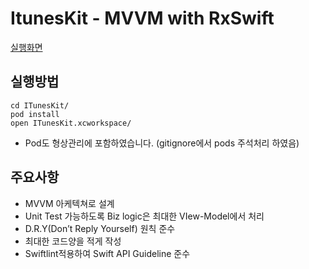 
# ItunesKit - MVVM with RxSwift

[실행화면](https://www.youtube.com/watch?v=3dYvBVUVeh0&feature=youtu.be)

## 실행방법
``` shell
cd ITunesKit/
pod install
open ITunesKit.xcworkspace/
```
* Pod도 형상관리에 포함하였습니다. (gitignore에서 pods 주석처리 하였음)

## 주요사항
* MVVM 아케텍쳐로 설계
* Unit Test 가능하도록 Biz logic은 최대한 VIew-Model에서 처리
* D.R.Y(Don’t Reply Yourself) 원칙 준수
* 최대한 코드양을 적게 작성
* Swiftlint적용하여 Swift API Guideline 준수

